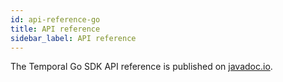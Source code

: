 ```yaml
---
id: api-reference-go
title: API reference
sidebar_label: API reference
---
```


The Temporal Go SDK API reference is published on [javadoc.io](https://www.javadoc.io/doc/io.temporal/temporal-sdk/latest/index.html).
